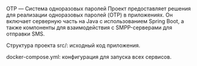 OTP — Система одноразовых паролей
Проект предоставляет решения для реализации одноразовых паролей (OTP) в приложениях. Он включает серверную часть на Java с использованием Spring Boot, а также компоненты для взаимодействия с SMPP-серверами для отправки SMS.

Структура проекта
src/: исходный код приложения.

docker-compose.yml: конфигурация для запуска всех сервисов.
